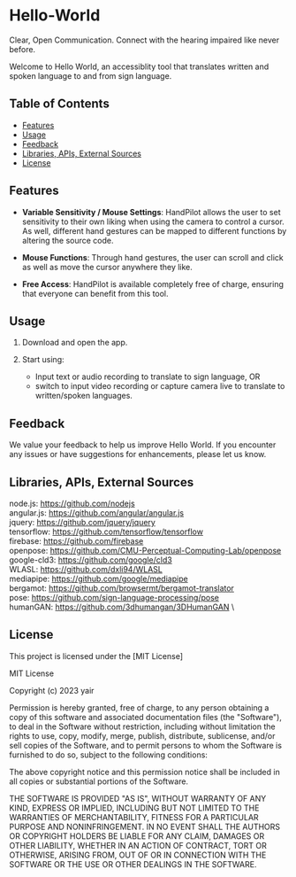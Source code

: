 # Hello-World
Clear, Open Communication. Connect with the hearing impaired like never before.

Welcome to Hello World, an accessiblity tool that translates written and spoken language to and from sign language. 

## Table of Contents
- [Features](#features)
- [Usage](#usage)
- [Feedback](#feedback)
- [Libraries, APIs, External Sources](#libraries)
- [License](#license)

## Features

- **Variable Sensitivity / Mouse Settings**: HandPilot allows the user to set sensitivity to their own liking when using the camera to control a cursor. As well,  different hand gestures can be mapped to different functions by altering the source code.

- **Mouse Functions**: Through hand gestures, the user can scroll and click as well as move the cursor anywhere they like.

- **Free Access**: HandPilot is available completely free of charge, ensuring that everyone can benefit from this tool.

## Usage

1. Download and open the app.

2. Start using:
   - Input text or audio recording to translate to sign language, OR
   - switch to input video recording or capture camera live to translate to written/spoken languages.

## Feedback

We value your feedback to help us improve Hello World. If you encounter any issues or have suggestions for enhancements, please let us know.

## Libraries, APIs, External Sources

node.js: https://github.com/nodejs \
angular.js: https://github.com/angular/angular.js \
jquery: https://github.com/jquery/jquery \
tensorflow: https://github.com/tensorflow/tensorflow \
firebase: https://github.com/firebase \
openpose: https://github.com/CMU-Perceptual-Computing-Lab/openpose \
google-cld3: https://github.com/google/cld3 \
WLASL: https://github.com/dxli94/WLASL \
mediapipe: https://github.com/google/mediapipe \
bergamot: https://github.com/browsermt/bergamot-translator \
pose: https://github.com/sign-language-processing/pose \
humanGAN: https://github.com/3dhumangan/3DHumanGAN \

## License

This project is licensed under the [MIT License]

MIT License

Copyright (c) 2023 yair

Permission is hereby granted, free of charge, to any person obtaining a copy
of this software and associated documentation files (the "Software"), to deal
in the Software without restriction, including without limitation the rights
to use, copy, modify, merge, publish, distribute, sublicense, and/or sell
copies of the Software, and to permit persons to whom the Software is
furnished to do so, subject to the following conditions:

The above copyright notice and this permission notice shall be included in all
copies or substantial portions of the Software.

THE SOFTWARE IS PROVIDED "AS IS", WITHOUT WARRANTY OF ANY KIND, EXPRESS OR
IMPLIED, INCLUDING BUT NOT LIMITED TO THE WARRANTIES OF MERCHANTABILITY,
FITNESS FOR A PARTICULAR PURPOSE AND NONINFRINGEMENT. IN NO EVENT SHALL THE
AUTHORS OR COPYRIGHT HOLDERS BE LIABLE FOR ANY CLAIM, DAMAGES OR OTHER
LIABILITY, WHETHER IN AN ACTION OF CONTRACT, TORT OR OTHERWISE, ARISING FROM,
OUT OF OR IN CONNECTION WITH THE SOFTWARE OR THE USE OR OTHER DEALINGS IN THE
SOFTWARE.
